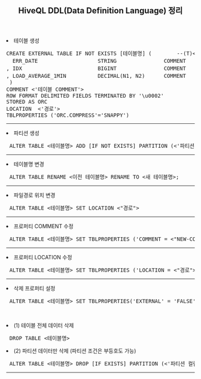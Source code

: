 <header>
  <h2> HiveQL DDL(Data Definition Language) 정리 </h2>
</header>

<body>
  
  <dl>
    <li> 테이블 생성 </li>
<pre>
CREATE EXTERNAL TABLE IF NOT EXISTS [테이블명] (        --(T)<테이블명>
  ERR_DATE                   STRING               COMMENT   <'컬럼 COMMENT'> 
, IDX                        BIGINT               COMMENT   <'컬럼 COMMENT'>
, LOAD_AVERAGE_1MIN          DECIMAL(N1, N2)      COMMENT   <'컬럼 COMMENT'> 
 )
COMMENT <'테이블 COMMENT'>
ROW FORMAT DELIMITED FIELDS TERMINATED BY '\u0002'
STORED AS ORC
LOCATION  <'경로'> 
TBLPROPERTIES ('ORC.COMPRESS'='SNAPPY')
</pre>
  </dl><hr>
  
  <dl>
    <li> 파티션 생성 </li>
    <pre> ALTER TABLE <테이블명> ADD [IF NOT EXISTS] PARTITION (<'파티션 컬럼'> = <조건>) </pre>
  </dl><hr>
  
  <dl>
    <li> 테이블명 변경 </li>
<pre> ALTER TABLE RENAME <이전 테이블명> RENAME TO <새 테이블명>; </pre>
  </dl><hr> 
  
   <dl>
    <li> 파일경로 위치 변경 </li>
<pre> ALTER TABLE <테이블명> SET LOCATION <"경로"> </pre>
  </dl><hr>
  
   <dl>
    <li> 프로퍼티 COMMENT 수정 </li>
    <pre> ALTER TABLE <테이블명> SET TBLPROPERTIES ('COMMENT = <"NEW-COMMENT">') </pre>
  </dl><hr>
    
   <dl>
    <li> 프로퍼티 LOCATION 수정 </li>
    <pre> ALTER TABLE <테이블명> SET TBLPROPERTIES ('LOCATION = <"경로">') </pre>
  </dl><hr>

  
  <dl>
    <li> 삭제 프로퍼티 설정 </li>
    <pre> ALTER TABLE <테이블명> SET TBLPROPERTIES('EXTERNAL' = 'FALSE') </pre>
  </dl><br>
  <dl>
    <li> (1) 테이블 전체 데이터 삭제 </li>
    <pre> DROP TABLE <테이블명> </pre>
  </dl>
  <dl>
    <li> (2) 파티션 데이터만 삭제 (파티션 조건은 부등호도 가능) </li>
    <pre> ALTER TABLE <테이블명> DROP [IF EXISTS] PARTITION (<'파티션 컬럼'> = <조건>) </pre>
  </dl><hr>  
</body>
